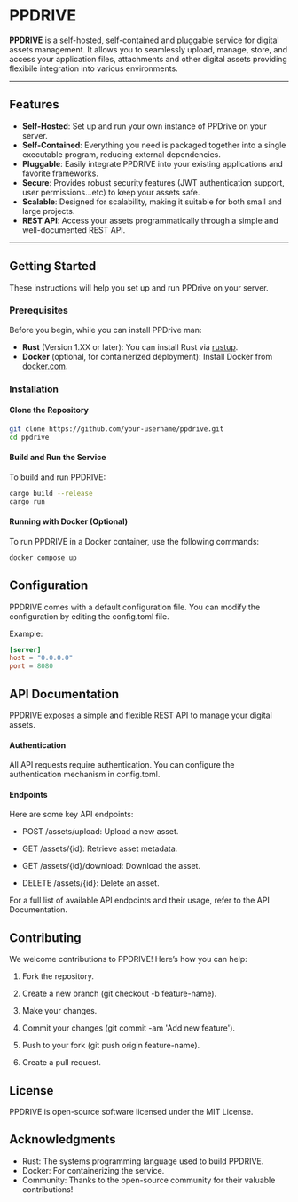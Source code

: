 # PPDRIVE

**PPDRIVE** is a self-hosted, self-contained and pluggable service for digital assets management. It allows you to seamlessly upload, manage, store, and access your application files, attachments and other digital assets providing flexibile integration into various environments.

---

## Features

- **Self-Hosted**: Set up and run your own instance of PPDrive on your server.
- **Self-Contained**: Everything you need is packaged together into a single executable program, reducing external dependencies.
- **Pluggable**: Easily integrate PPDRIVE into your existing applications and favorite frameworks.
- **Secure**: Provides robust security features (JWT authentication support, user permissions...etc) to keep your assets safe.
- **Scalable**: Designed for scalability, making it suitable for both small and large projects.
- **REST API**: Access your assets programmatically through a simple and well-documented REST API.

---

## Getting Started

These instructions will help you set up and run PPDrive on your server.

### Prerequisites

Before you begin, while you can install PPDrive man:

- **Rust** (Version 1.XX or later): You can install Rust via [rustup](https://rustup.rs/).
- **Docker** (optional, for containerized deployment): Install Docker from [docker.com](https://www.docker.com/).

### Installation

#### Clone the Repository

```bash
git clone https://github.com/your-username/ppdrive.git
cd ppdrive
```

#### Build and Run the Service
To build and run PPDRIVE:
```bash
cargo build --release
cargo run
```

#### Running with Docker (Optional)
To run PPDRIVE in a Docker container, use the following commands:
```bash
docker compose up
```

## Configuration
PPDRIVE comes with a default configuration file. You can modify the configuration by editing the config.toml file.

Example:
```toml
[server]
host = "0.0.0.0"
port = 8080
```

## API Documentation
PPDRIVE exposes a simple and flexible REST API to manage your digital assets.

#### Authentication
All API requests require authentication. You can configure the authentication mechanism in config.toml.

#### Endpoints
Here are some key API endpoints:

- POST /assets/upload: Upload a new asset.

- GET /assets/{id}: Retrieve asset metadata.

- GET /assets/{id}/download: Download the asset.

- DELETE /assets/{id}: Delete an asset.

For a full list of available API endpoints and their usage, refer to the API Documentation.

## Contributing
We welcome contributions to PPDRIVE! Here’s how you can help:

1. Fork the repository.

2. Create a new branch (git checkout -b feature-name).

3. Make your changes.

4. Commit your changes (git commit -am 'Add new feature').

5. Push to your fork (git push origin feature-name).

6. Create a pull request.

## License
PPDRIVE is open-source software licensed under the MIT License.

## Acknowledgments
- Rust: The systems programming language used to build PPDRIVE.
- Docker: For containerizing the service.
- Community: Thanks to the open-source community for their valuable contributions!